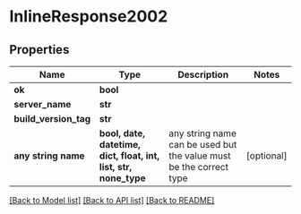 # InlineResponse2002


## Properties
Name | Type | Description | Notes
------------ | ------------- | ------------- | -------------
**ok** | **bool** |  | 
**server_name** | **str** |  | 
**build_version_tag** | **str** |  | 
**any string name** | **bool, date, datetime, dict, float, int, list, str, none_type** | any string name can be used but the value must be the correct type | [optional]

[[Back to Model list]](../README.md#documentation-for-models) [[Back to API list]](../README.md#documentation-for-api-endpoints) [[Back to README]](../README.md)


